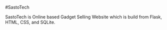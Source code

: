 #SastoTech 

SastoTech is Online based Gadget Selling Website which is build from Flask, HTML, CSS, and SQLite.
